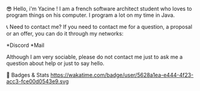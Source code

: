 😎 Hello, i'm Yacine !
I am a french software architect student who loves to program things on his computer. I program a lot on my time in Java.

📞 Need to contact me?
If you need to contact me for a question, a proposal or an offer, you can do it through my networks:

*Discord
*Mail

Although I am very sociable, please do not contact me just to ask me a question about help or just to say hello.

🦅 Badges & Stats
https://wakatime.com/badge/user/5628a1ea-e444-4f23-acc3-fce00d0543e9.svg
